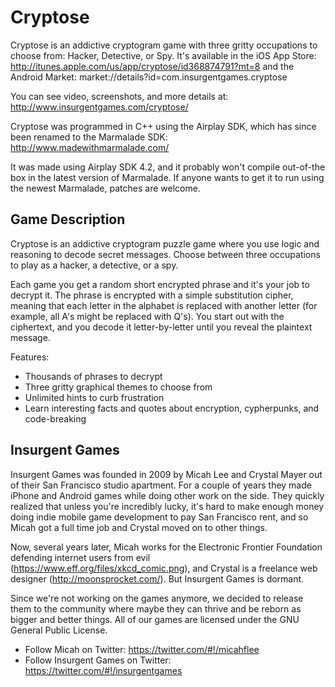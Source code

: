Cryptose
========

Cryptose is an addictive cryptogram game with three gritty occupations to choose from: Hacker, Detective, or Spy. It's available in the iOS App Store: http://itunes.apple.com/us/app/cryptose/id368874791?mt=8 and the Android Market: market://details?id=com.insurgentgames.cryptose

You can see video, screenshots, and more details at: http://www.insurgentgames.com/cryptose/

Cryptose was programmed in C++ using the Airplay SDK, which has since been renamed to the Marmalade SDK: http://www.madewithmarmalade.com/

It was made using Airplay SDK 4.2, and it probably won't compile out-of-the box in the latest version of Marmalade. If anyone wants to get it to run using the newest Marmalade, patches are welcome.

Game Description
----------------

Cryptose is an addictive cryptogram puzzle game where you use logic and reasoning to decode secret messages. Choose between three occupations to play as a hacker, a detective, or a spy.

Each game you get a random short encrypted phrase and it's your job to decrypt it. The phrase is encrypted with a simple substitution cipher, meaning that each letter in the alphabet is replaced with another letter (for example, all A's might be replaced with Q's). You start out with the ciphertext, and you decode it letter-by-letter until you reveal the plaintext message.

Features:

* Thousands of phrases to decrypt
* Three gritty graphical themes to choose from
* Unlimited hints to curb frustration
* Learn interesting facts and quotes about encryption, cypherpunks, and code-breaking

Insurgent Games
---------------

Insurgent Games was founded in 2009 by Micah Lee and Crystal Mayer out of their San Francisco studio apartment. For a couple of years they made iPhone and Android games while doing other work on the side. They quickly realized that unless you're incredibly lucky, it's hard to make enough money doing indie mobile game development to pay San Francisco rent, and so Micah got a full time job and Crystal moved on to other things.

Now, several years later, Micah works for the Electronic Frontier Foundation defending internet users from evil (https://www.eff.org/files/xkcd_comic.png), and Crystal is a freelance web designer (http://moonsprocket.com/). But Insurgent Games is dormant.

Since we're not working on the games anymore, we decided to release them to the community where maybe they can thrive and be reborn as bigger and better things. All of our games are licensed under the GNU General Public License.

* Follow Micah on Twitter: https://twitter.com/#!/micahflee
* Follow Insurgent Games on Twitter: https://twitter.com/#!/insurgentgames

